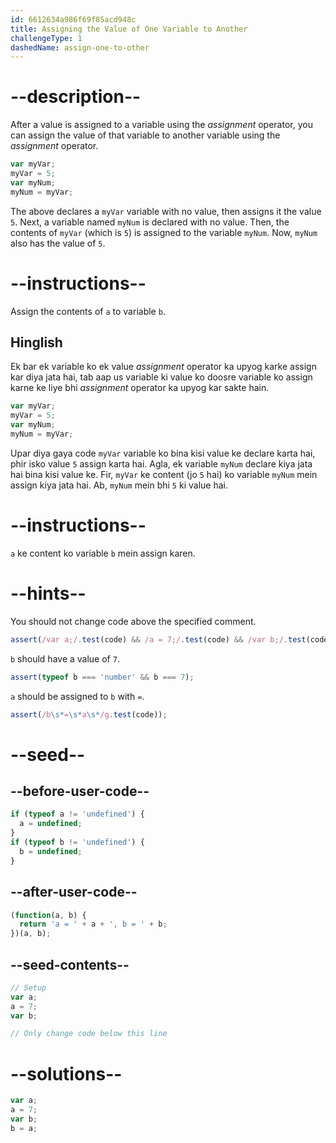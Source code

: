 ```yaml
---
id: 6612634a986f69f85acd948c
title: Assigning the Value of One Variable to Another
challengeType: 1
dashedName: assign-one-to-other
---
```


# --description--

After a value is assigned to a variable using the <dfn>assignment</dfn> operator, you can assign the value of that variable to another variable using the <dfn>assignment</dfn> operator.

```js
var myVar;
myVar = 5;
var myNum;
myNum = myVar;
```

The above declares a `myVar` variable with no value, then assigns it the value `5`. Next, a variable named `myNum` is declared with no value. Then, the contents of `myVar` (which is `5`) is assigned to the variable `myNum`. Now, `myNum` also has the value of `5`.

# --instructions--

Assign the contents of `a` to variable `b`.

<h2>Hinglish</h2>

Ek bar ek variable ko ek value <dfn>assignment</dfn> operator ka upyog karke assign kar diya jata hai, tab aap us variable ki value ko doosre variable ko assign karne ke liye bhi <dfn>assignment</dfn> operator ka upyog kar sakte hain.

```js
var myVar;
myVar = 5;
var myNum;
myNum = myVar;
```

Upar diya gaya code `myVar` variable ko bina kisi value ke declare karta hai, phir isko value `5` assign karta hai. Agla, ek variable `myNum` declare kiya jata hai bina kisi value ke. Fir, `myVar` ke content (jo `5` hai) ko variable `myNum` mein assign kiya jata hai. Ab, `myNum` mein bhi `5` ki value hai.

# --instructions--

`a` ke content ko variable `b` mein assign karen.

# --hints--

You should not change code above the specified comment.

```js
assert(/var a;/.test(code) && /a = 7;/.test(code) && /var b;/.test(code));
```

`b` should have a value of `7`.

```js
assert(typeof b === 'number' && b === 7);
```

`a` should be assigned to `b` with `=`.

```js
assert(/b\s*=\s*a\s*/g.test(code));
```

# --seed--

## --before-user-code--

```js
if (typeof a != 'undefined') {
  a = undefined;
}
if (typeof b != 'undefined') {
  b = undefined;
}
```

## --after-user-code--

```js
(function(a, b) {
  return 'a = ' + a + ', b = ' + b;
})(a, b);
```

## --seed-contents--

```js
// Setup
var a;
a = 7;
var b;

// Only change code below this line
```

# --solutions--

```js
var a;
a = 7;
var b;
b = a;
```
